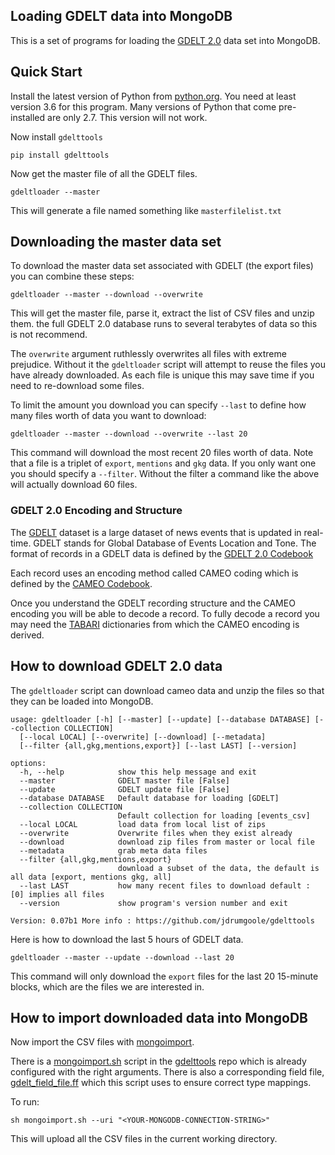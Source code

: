 ## Loading GDELT data into MongoDB

This is a set of programs for loading the [GDELT 2.0](https:/gdeltproject.org) data set into MongoDB. 

## Quick Start

Install the latest version of Python from [python.org](https://www.python.org/downloads/).
You need at least version 3.6 for this program. Many versions of Python that
come pre-installed are only 2.7. This version will not work.

Now install `gdelttools`

```shell
pip install gdelttools
```

Now get the master file of all the GDELT files. 

```shell
gdeltloader --master
```

This will generate a file named something like `masterfilelist.txt`

## Downloading the master data set

To download the master data set associated with GDELT (the export files) you can combine
these steps:

```shell
gdeltloader --master --download --overwrite
```

This will get the master file, parse it, extract the list of CSV files and unzip them.
the full GDELT 2.0 database runs to several terabytes of data so this is not recommend. 

The `overwrite` argument ruthlessly overwrites all files with extreme prejudice. Without
it the `gdeltloader` script will attempt to reuse the files you have already downloaded. As
each file is unique this may save time if you need to re-download some files. 

To limit the amount you download you can specify `--last` to define how many files worth of data
you want to download:

```shell
gdeltloader --master --download --overwrite --last 20
```
This command will download the most recent 20 files worth of data. Note that a file is a triplet of 
`export`, `mentions` and `gkg` data. If you only want one you should specify a 
`--filter`. Without the filter a command like the above will actually download 60 files. 

### GDELT 2.0 Encoding and Structure
The [GDELT](https://gdeltproject.org) dataset is a large dataset of news events that is updated
in real-time. GDELT stands for Global Database of Events Location and Tone. The format
of records in a GDELT data is defined by the [GDELT 2.0 Codebook](http://data.gdeltproject.org/documentation/GDELT-Event_Codebook-V2.0.pdf)

Each record uses an encoding method called CAMEO coding which is defined by the
[CAMEO Codebook](https://parusanalytics.com/eventdata/cameo.dir/CAMEO.Manual.1.1b3.pdf).

Once you understand the GDELT recording structure and the CAMEO encoding you will be able
to decode a record. To fully decode a record you may need the 
[TABARI](https://github.com/openeventdata/tabari_dictionaries) dictionaries
from which the CAMEO encoding is derived. 

## How to download GDELT 2.0 data

The `gdeltloader` script can download cameo data and unzip the files so that
they can be loaded into MongoDB.

```
usage: gdeltloader [-h] [--master] [--update] [--database DATABASE] [--collection COLLECTION]
  [--local LOCAL] [--overwrite] [--download] [--metadata]
  [--filter {all,gkg,mentions,export}] [--last LAST] [--version]

options:
  -h, --help            show this help message and exit
  --master              GDELT master file [False]
  --update              GDELT update file [False]
  --database DATABASE   Default database for loading [GDELT]
  --collection COLLECTION
                        Default collection for loading [events_csv]
  --local LOCAL         load data from local list of zips
  --overwrite           Overwrite files when they exist already
  --download            download zip files from master or local file
  --metadata            grab meta data files
  --filter {all,gkg,mentions,export}
                        download a subset of the data, the default is all data [export, mentions gkg, all]
  --last LAST           how many recent files to download default : [0] implies all files
  --version             show program's version number and exit

Version: 0.07b1 More info : https://github.com/jdrumgoole/gdelttools
```

Here is how to download the last 5 hours of GDELT data. 

```shell
gdeltloader --master --update --download --last 20
```

This command will only download the `export` files for the last 20 15-minute blocks, which
are the files we are interested in. 

## How to import downloaded data into MongoDB

Now import the CSV files with [mongoimport](https://docs.mongodb.com/database-tools/mongoimport/).

There is a [mongoimport.sh](https://raw.githubusercontent.com/jdrumgoole/gdelttools/master/mongoimport.sh)
script in the [gdelttools](https://github.com/jdrumgoole/gdelttools) repo
which is already configured with the right arguments.  There is also a corresponding
field file, 
[gdelt_field_file.ff](https://raw.githubusercontent.com/jdrumgoole/gdelttools/master/gdelt_field_file.ff) 
which this script uses to ensure correct type mappings.

To run:

```shell
sh mongoimport.sh --uri "<YOUR-MONGODB-CONNECTION-STRING>"
```

This will upload all the CSV files in the current working directory. 





